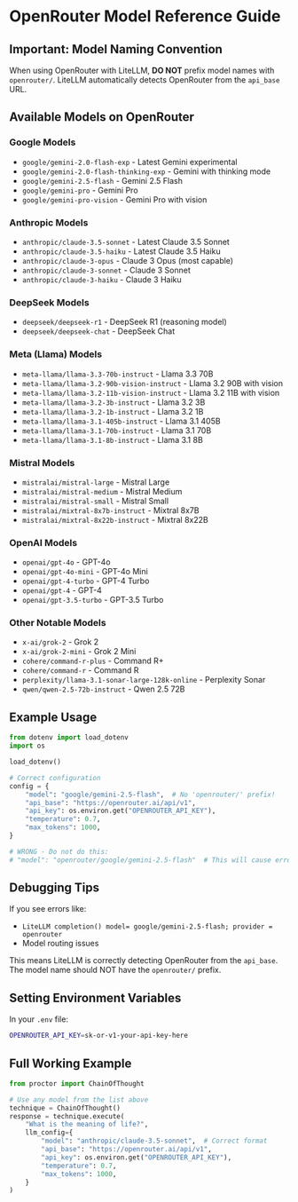 # OpenRouter Model Reference Guide

## Important: Model Naming Convention

When using OpenRouter with LiteLLM, **DO NOT** prefix model names with `openrouter/`. LiteLLM automatically detects OpenRouter from the `api_base` URL.

## Available Models on OpenRouter

### Google Models
- `google/gemini-2.0-flash-exp` - Latest Gemini experimental
- `google/gemini-2.0-flash-thinking-exp` - Gemini with thinking mode
- `google/gemini-2.5-flash` - Gemini 2.5 Flash
- `google/gemini-pro` - Gemini Pro
- `google/gemini-pro-vision` - Gemini Pro with vision

### Anthropic Models
- `anthropic/claude-3.5-sonnet` - Latest Claude 3.5 Sonnet
- `anthropic/claude-3.5-haiku` - Latest Claude 3.5 Haiku
- `anthropic/claude-3-opus` - Claude 3 Opus (most capable)
- `anthropic/claude-3-sonnet` - Claude 3 Sonnet
- `anthropic/claude-3-haiku` - Claude 3 Haiku

### DeepSeek Models
- `deepseek/deepseek-r1` - DeepSeek R1 (reasoning model)
- `deepseek/deepseek-chat` - DeepSeek Chat

### Meta (Llama) Models
- `meta-llama/llama-3.3-70b-instruct` - Llama 3.3 70B
- `meta-llama/llama-3.2-90b-vision-instruct` - Llama 3.2 90B with vision
- `meta-llama/llama-3.2-11b-vision-instruct` - Llama 3.2 11B with vision
- `meta-llama/llama-3.2-3b-instruct` - Llama 3.2 3B
- `meta-llama/llama-3.2-1b-instruct` - Llama 3.2 1B
- `meta-llama/llama-3.1-405b-instruct` - Llama 3.1 405B
- `meta-llama/llama-3.1-70b-instruct` - Llama 3.1 70B
- `meta-llama/llama-3.1-8b-instruct` - Llama 3.1 8B

### Mistral Models
- `mistralai/mistral-large` - Mistral Large
- `mistralai/mistral-medium` - Mistral Medium
- `mistralai/mistral-small` - Mistral Small
- `mistralai/mixtral-8x7b-instruct` - Mixtral 8x7B
- `mistralai/mixtral-8x22b-instruct` - Mixtral 8x22B

### OpenAI Models
- `openai/gpt-4o` - GPT-4o
- `openai/gpt-4o-mini` - GPT-4o Mini
- `openai/gpt-4-turbo` - GPT-4 Turbo
- `openai/gpt-4` - GPT-4
- `openai/gpt-3.5-turbo` - GPT-3.5 Turbo

### Other Notable Models
- `x-ai/grok-2` - Grok 2
- `x-ai/grok-2-mini` - Grok 2 Mini
- `cohere/command-r-plus` - Command R+
- `cohere/command-r` - Command R
- `perplexity/llama-3.1-sonar-large-128k-online` - Perplexity Sonar
- `qwen/qwen-2.5-72b-instruct` - Qwen 2.5 72B

## Example Usage

```python
from dotenv import load_dotenv
import os

load_dotenv()

# Correct configuration
config = {
    "model": "google/gemini-2.5-flash",  # No 'openrouter/' prefix!
    "api_base": "https://openrouter.ai/api/v1",
    "api_key": os.environ.get("OPENROUTER_API_KEY"),
    "temperature": 0.7,
    "max_tokens": 1000,
}

# WRONG - Do not do this:
# "model": "openrouter/google/gemini-2.5-flash"  # This will cause errors!
```

## Debugging Tips

If you see errors like:
- `LiteLLM completion() model= google/gemini-2.5-flash; provider = openrouter`
- Model routing issues

This means LiteLLM is correctly detecting OpenRouter from the `api_base`. The model name should NOT have the `openrouter/` prefix.

## Setting Environment Variables

In your `.env` file:
```bash
OPENROUTER_API_KEY=sk-or-v1-your-api-key-here
```

## Full Working Example

```python
from proctor import ChainOfThought

# Use any model from the list above
technique = ChainOfThought()
response = technique.execute(
    "What is the meaning of life?",
    llm_config={
        "model": "anthropic/claude-3.5-sonnet",  # Correct format
        "api_base": "https://openrouter.ai/api/v1",
        "api_key": os.environ.get("OPENROUTER_API_KEY"),
        "temperature": 0.7,
        "max_tokens": 1000,
    }
)
```
